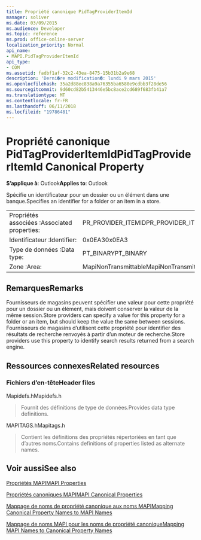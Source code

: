 ```yaml
---
title: Propriété canonique PidTagProviderItemId
manager: soliver
ms.date: 03/09/2015
ms.audience: Developer
ms.topic: reference
ms.prod: office-online-server
localization_priority: Normal
api_name:
- MAPI.PidTagProviderItemId
api_type:
- COM
ms.assetid: fadbf1af-32c2-43ea-8475-15b31b2a9e68
description: 'Derni�re modification�: lundi 9 mars 2015'
ms.openlocfilehash: 35a2d88ec838a9a76355ba6580e9cdbb3f28de56
ms.sourcegitcommit: 9d60cd82b5413446e5bc8ace2cd689f683fb41a7
ms.translationtype: MT
ms.contentlocale: fr-FR
ms.lasthandoff: 06/11/2018
ms.locfileid: "19786481"
---
```

# <a name="pidtagprovideritemid-canonical-property"></a><span data-ttu-id="71ebe-103">Propriété canonique PidTagProviderItemId</span><span class="sxs-lookup"><span data-stu-id="71ebe-103">PidTagProviderItemId Canonical Property</span></span>

  
  
<span data-ttu-id="71ebe-104">**S’applique à**: Outlook</span><span class="sxs-lookup"><span data-stu-id="71ebe-104">**Applies to**: Outlook</span></span> 
  
<span data-ttu-id="71ebe-105">Spécifie un identificateur pour un dossier ou un élément dans une banque.</span><span class="sxs-lookup"><span data-stu-id="71ebe-105">Specifies an identifier for a folder or an item in a store.</span></span>
  
|||
|:-----|:-----|
|<span data-ttu-id="71ebe-106">Propriétés associées :</span><span class="sxs-lookup"><span data-stu-id="71ebe-106">Associated properties:</span></span>  <br/> |<span data-ttu-id="71ebe-107">PR_PROVIDER_ITEMID</span><span class="sxs-lookup"><span data-stu-id="71ebe-107">PR_PROVIDER_ITEMID</span></span>  <br/> |
|<span data-ttu-id="71ebe-108">Identificateur :</span><span class="sxs-lookup"><span data-stu-id="71ebe-108">Identifier:</span></span>  <br/> |<span data-ttu-id="71ebe-109">0x0EA3</span><span class="sxs-lookup"><span data-stu-id="71ebe-109">0x0EA3</span></span>  <br/> |
|<span data-ttu-id="71ebe-110">Type de données :</span><span class="sxs-lookup"><span data-stu-id="71ebe-110">Data type:</span></span>  <br/> |<span data-ttu-id="71ebe-111">PT_BINARY</span><span class="sxs-lookup"><span data-stu-id="71ebe-111">PT_BINARY</span></span>  <br/> |
|<span data-ttu-id="71ebe-112">Zone :</span><span class="sxs-lookup"><span data-stu-id="71ebe-112">Area:</span></span>  <br/> |<span data-ttu-id="71ebe-113">MapiNonTransmittable</span><span class="sxs-lookup"><span data-stu-id="71ebe-113">MapiNonTransmittable</span></span>  <br/> |
   
## <a name="remarks"></a><span data-ttu-id="71ebe-114">Remarques</span><span class="sxs-lookup"><span data-stu-id="71ebe-114">Remarks</span></span>

<span data-ttu-id="71ebe-115">Fournisseurs de magasins peuvent spécifier une valeur pour cette propriété pour un dossier ou un élément, mais doivent conserver la valeur de la même session.</span><span class="sxs-lookup"><span data-stu-id="71ebe-115">Store providers can specify a value for this property for a folder or an item, but should keep the value the same between sessions.</span></span> <span data-ttu-id="71ebe-116">Fournisseurs de magasins d’utilisent cette propriété pour identifier des résultats de recherche renvoyés à partir d’un moteur de recherche.</span><span class="sxs-lookup"><span data-stu-id="71ebe-116">Store providers use this property to identify search results returned from a search engine.</span></span>
  
## <a name="related-resources"></a><span data-ttu-id="71ebe-117">Ressources connexes</span><span class="sxs-lookup"><span data-stu-id="71ebe-117">Related resources</span></span>

### <a name="header-files"></a><span data-ttu-id="71ebe-118">Fichiers d’en-tête</span><span class="sxs-lookup"><span data-stu-id="71ebe-118">Header files</span></span>

<span data-ttu-id="71ebe-119">Mapidefs.h</span><span class="sxs-lookup"><span data-stu-id="71ebe-119">Mapidefs.h</span></span>
  
> <span data-ttu-id="71ebe-120">Fournit des définitions de type de données.</span><span class="sxs-lookup"><span data-stu-id="71ebe-120">Provides data type definitions.</span></span>
    
<span data-ttu-id="71ebe-121">MAPITAGS.h</span><span class="sxs-lookup"><span data-stu-id="71ebe-121">Mapitags.h</span></span>
  
> <span data-ttu-id="71ebe-122">Contient les définitions des propriétés répertoriées en tant que d’autres noms.</span><span class="sxs-lookup"><span data-stu-id="71ebe-122">Contains definitions of properties listed as alternate names.</span></span>
    
## <a name="see-also"></a><span data-ttu-id="71ebe-123">Voir aussi</span><span class="sxs-lookup"><span data-stu-id="71ebe-123">See also</span></span>



[<span data-ttu-id="71ebe-124">Propriétés MAPI</span><span class="sxs-lookup"><span data-stu-id="71ebe-124">MAPI Properties</span></span>](mapi-properties.md)
  
[<span data-ttu-id="71ebe-125">Propriétés canoniques MAPI</span><span class="sxs-lookup"><span data-stu-id="71ebe-125">MAPI Canonical Properties</span></span>](mapi-canonical-properties.md)
  
[<span data-ttu-id="71ebe-126">Mappage de noms de propriété canonique aux noms MAPI</span><span class="sxs-lookup"><span data-stu-id="71ebe-126">Mapping Canonical Property Names to MAPI Names</span></span>](mapping-canonical-property-names-to-mapi-names.md)
  
[<span data-ttu-id="71ebe-127">Mappage de noms MAPI pour les noms de propriété canonique</span><span class="sxs-lookup"><span data-stu-id="71ebe-127">Mapping MAPI Names to Canonical Property Names</span></span>](mapping-mapi-names-to-canonical-property-names.md)

